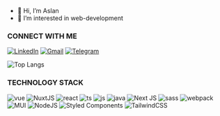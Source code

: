 - 👋 Hi, I’m Aslan
- 👀 I’m interested in web-development

### CONNECT WITH ME
[![LinkedIn](https://img.shields.io/badge/linkedin-%230077B5.svg?style=for-the-badge&logo=linkedin&logoColor=white)](https://www.linkedin.com/in/aslan-korpeev-297151221/)
[![Gmail](https://img.shields.io/badge/Gmail-D14836?style=for-the-badge&logo=gmail&logoColor=white)](mailto:korpeevaslan@gmail.com)
[![Telegram](https://img.shields.io/badge/Telegram-2CA5E0?style=for-the-badge&logo=telegram&logoColor=white)](https://t.me/https://t.me/broxtonn)

![Top Langs](https://github-readme-stats.vercel.app/api/top-langs/?username=korpeev&layout=donut)

### TECHNOLOGY STACK
![vue](https://img.shields.io/badge/vue.js-%234FC08D.svg?&style=for-the-badge&logo=vue.js&logoColor=white)
![NuxtJS](https://img.shields.io/badge/nuxt.js-%2300C58E.svg?&style=for-the-badge&logo=nuxt.js&logoColor=white)
![react](https://img.shields.io/badge/react-%2361DAFB.svg?&style=for-the-badge&logo=react&logoColor=white)
![ts](https://img.shields.io/badge/typescript-%233178C6.svg?&style=for-the-badge&logo=typescript&logoColor=white)
![js](https://img.shields.io/badge/javascript-%23F7DF1E.svg?&style=for-the-badge&logo=javascript&logoColor=black)
![java](https://img.shields.io/badge/spring-%236DB33F.svg?&style=for-the-badge&logo=spring&logoColor=white)
![Next JS](https://img.shields.io/badge/Next-black?style=for-the-badge&logo=next.js&logoColor=white)
![sass](https://img.shields.io/badge/Sass-CC6699?style=for-the-badge&logo=sass&logoColor=white)
![webpack](https://img.shields.io/badge/Webpack-8DD6F9?style=for-the-badge&logo=Webpack&logoColor=white)
![MUI](https://img.shields.io/badge/MUI-%230081CB.svg?style=for-the-badge&logo=mui&logoColor=white)
![NodeJS](https://img.shields.io/badge/node.js-6DA55F?style=for-the-badge&logo=node.js&logoColor=white)
![Styled Components](https://img.shields.io/badge/styled--components-DB7093?style=for-the-badge&logo=styled-components&logoColor=white)
![TailwindCSS](https://img.shields.io/badge/tailwindcss-%2338B2AC.svg?style=for-the-badge&logo=tailwind-css&logoColor=white)